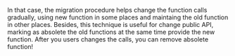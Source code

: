 In that case, the migration procedure helps change the function calls gradually, using new function in some places and maintaing the old function in other places.
Besides, this technique is useful for change public API, marking as absolete the old functions at the same time provide the new function. After you users changes the calls, you can remove absolete function!